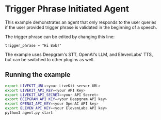# Trigger Phrase Initiated Agent

This example demonstrates an agent that only responds to the user queries if the user provided trigger phrase is validated in the beginning of a speech.

The trigger phrase can be edited by changing this line:

```
trigger_phrase = "Hi Bob!"
```

The example uses Deepgram's STT, OpenAI's LLM, and ElevenLabs' TTS, but can be switched to other plugins as well.

## Running the example

```bash
export LIVEKIT_URL=<your LiveKit server URL>
export LIVEKIT_API_KEY=<your API Key>
export LIVEKIT_API_SECRET=<your API Secret>
export DEEPGRAM_API_KEY=<your Deepgram API key>
export OPENAI_API_KEY=<your OpenAI API key>
export ELEVEN_API_KEY=<your ElevenLabs API key>
python3 agent.py start
```
